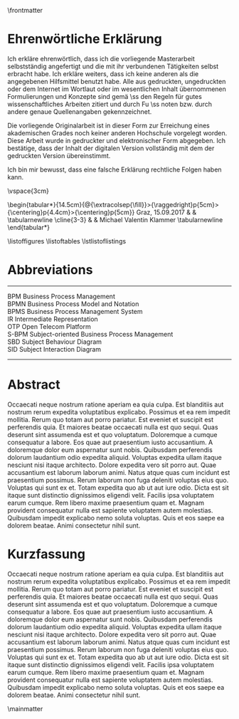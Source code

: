 \frontmatter

Ehrenwörtliche Erklärung
================================================================================

Ich erkläre ehrenwörtlich, dass ich die vorliegende Masterarbeit selbstständig
angefertigt und die mit ihr verbundenen Tätigkeiten selbst erbracht habe. Ich
erkläre weiters, dass ich keine anderen als die angegebenen Hilfsmittel benutzt
habe. Alle aus gedruckten, ungedruckten oder dem Internet im Wortlaut oder im
wesentlichen Inhalt übernommenen Formulierungen und Konzepte sind gemä \ss den
Regeln für gutes wissenschaftliches Arbeiten zitiert und durch Fu \ss noten bzw.
durch andere genaue Quellenangaben gekennzeichnet.

Die vorliegende Originalarbeit ist in dieser Form zur Erreichung eines
akademischen Grades noch keiner anderen Hochschule vorgelegt worden. Diese
Arbeit wurde in gedruckter und elektronischer Form abgegeben. Ich bestätige,
dass der Inhalt der digitalen Version vollständig mit dem der gedruckten
Version übereinstimmt.

Ich bin mir bewusst, dass eine falsche Erklärung rechtliche Folgen haben kann.

\vspace{3cm}

\begin{tabular*}{14.5cm}{@{\extracolsep{\fill}}>{\raggedright}p{5cm}>{\centering}p{4.4cm}>{\centering}p{5cm}}
Graz, 15.09.2017 &  & \tabularnewline \cline{3-3} &  & Michael Valentin Klammer \tabularnewline \end{tabular*}

\listoffigures
\listoftables
\lstlistoflistings


Abbreviations
================================================================================

------   -----------------------------------------------------------------------
BPM      Business Process Management                                         
BPMN     Business Process Model and Notation                                 
BPMS     Business Process Management System                                  
IR       Intermediate Representation                                         
OTP      Open Telecom Platform                                               
S-BPM    Subject-oriented Business Process Management                        
SBD      Subject Behaviour Diagram                                           
SID      Subject Interaction Diagram                                         
------   -----------------------------------------------------------------------

Abstract
================================================================================

Occaecati neque nostrum ratione aperiam ea quia culpa. Est blanditiis aut nostrum rerum expedita voluptatibus explicabo. Possimus et ea rem impedit mollitia. Rerum quo totam aut porro pariatur. Est eveniet et suscipit est perferendis quia. Et maiores beatae occaecati nulla est quo sequi.
Quas deserunt sint assumenda est et quo voluptatum. Doloremque a cumque consequatur a labore. Eos quae aut praesentium iusto accusantium.
A doloremque dolor eum aspernatur sunt nobis. Quibusdam perferendis dolorum laudantium odio expedita aliquid. Voluptas expedita ullam itaque nesciunt nisi itaque architecto. Dolore expedita vero sit porro aut.
Quae accusantium est laborum laborum animi. Natus atque quas cum incidunt est praesentium possimus. Rerum laborum non fuga deleniti voluptas eius quo. Voluptas qui sunt ex et. Totam expedita quo ab ut aut iure odio. Dicta est sit itaque sunt distinctio dignissimos eligendi velit.
Facilis ipsa voluptatem earum cumque. Rem libero maxime praesentium quam et. Magnam provident consequatur nulla est sapiente voluptatem autem molestias. Quibusdam impedit explicabo nemo soluta voluptas. Quis et eos saepe ea dolorem beatae. Animi consectetur nihil sunt.

Kurzfassung
================================================================================

Occaecati neque nostrum ratione aperiam ea quia culpa. Est blanditiis aut nostrum rerum expedita voluptatibus explicabo. Possimus et ea rem impedit mollitia. Rerum quo totam aut porro pariatur. Est eveniet et suscipit est perferendis quia. Et maiores beatae occaecati nulla est quo sequi.
Quas deserunt sint assumenda est et quo voluptatum. Doloremque a cumque consequatur a labore. Eos quae aut praesentium iusto accusantium.
A doloremque dolor eum aspernatur sunt nobis. Quibusdam perferendis dolorum laudantium odio expedita aliquid. Voluptas expedita ullam itaque nesciunt nisi itaque architecto. Dolore expedita vero sit porro aut.
Quae accusantium est laborum laborum animi. Natus atque quas cum incidunt est praesentium possimus. Rerum laborum non fuga deleniti voluptas eius quo. Voluptas qui sunt ex et. Totam expedita quo ab ut aut iure odio. Dicta est sit itaque sunt distinctio dignissimos eligendi velit.
Facilis ipsa voluptatem earum cumque. Rem libero maxime praesentium quam et. Magnam provident consequatur nulla est sapiente voluptatem autem molestias. Quibusdam impedit explicabo nemo soluta voluptas. Quis et eos saepe ea dolorem beatae. Animi consectetur nihil sunt.

\mainmatter
